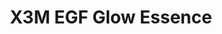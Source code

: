 ---
title: X3M EGF Glow Essence
description: >-
  Denna essence är utvecklad för att reducera befintliga pigmenteringar samt
  minimera uppkomsten av nya. Den ger lyster till en glåmig hud och lågmolekylär
  hyaluronsyra ger återfuktning på djupet. Appliceras efter rengöring och toner,
  innan dag/nattkräm.
image: /images/produkter/image8.jpg
shop_link: 'https://www.beauty-bar.se/partner/pipers-hudvard/?add-to-cart=1606'
info_link: 'https://www.beauty-bar.se/produkt/x3megf-glow-essence50ml/'
pris: '495:-'
category: Essence
---